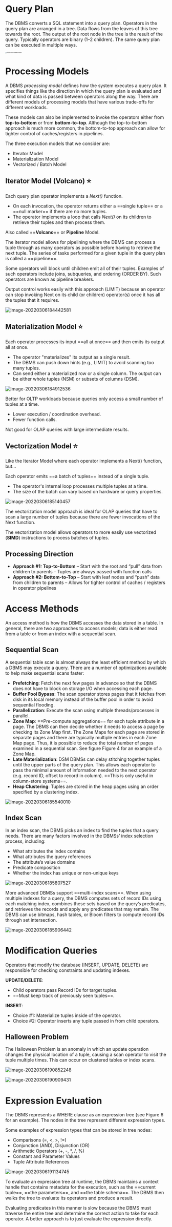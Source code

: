 # Query Plan

The DBMS converts a SQL statement into a query plan. Operators in the query plan are arranged in a tree. Data flows from the leaves of this tree towards the root. The output of the root node in the tree is the result of the query. Typically operators are binary (1–2 children). The same query plan can be executed in multiple ways.

<img src="https://littleneko.oss-cn-beijing.aliyuncs.com/img/image-20220306183700550.png" alt="image-20220306183700550" style="zoom: 25%;" />

# Processing Models

A DBMS *processing model* defines how the system executes a query plan. It specifies things like the direction in which the query plan is evaluated and what kind of data is passed between operators along the way. There are different models of processing models that have various trade-offs for different workloads.

These models can also be implemented to invoke the operators either from **top-to-bottom** or from **bottom-to-top**. Although the top-to-bottom approach is much more common, the bottom-to-top approach can allow for tighter control of caches/registers in pipelines.

The three execution models that we consider are:

* Iterator Model
* Materialization Model
* Vectorized / Batch Model

## Iterator Model (Volcano) ⭐️

Each query plan operator implements a *Next()* function.

* On each invocation, the operator returns either a ==single tuple== or a ==null marker== if there are no more tuples.
* The operator implements a loop that calls *Next()* on its children to retrieve their tuples and then process them.

Also called ==**Volcano**== or **Pipeline** Model.

The iterator model allows for pipelining where the DBMS can process a tuple through as many operators as possible before having to retrieve the next tuple. The series of tasks performed for a given tuple in the query plan is called a ==pipeline==.

Some operators will block until children emit all of their tuples. Examples of such operators include joins, subqueries, and ordering (ORDER BY). Such operators are known as pipeline breakers.

Output control works easily with this approach (LIMIT) because an operator can stop invoking Next on its child (or children) operator(s) once it has all the tuples that it requires.

![image-20220306184442581](https://littleneko.oss-cn-beijing.aliyuncs.com/img/image-20220306184442581.png)

## Materialization Model ⭐️

Each operator processes its input ==all at once== and then emits its output all at once.

* The operator "materializes" its output as a single result.
* The DBMS can push down hints (e.g., LIMIT) to avoid scanning too many tuples.
* Can send either a materialized row or a single column. The output can be either whole tuples (NSM) or subsets of columns (DSM).

![image-20220306184912536](https://littleneko.oss-cn-beijing.aliyuncs.com/img/image-20220306184912536.png)

Better for OLTP workloads because queries only access a small number of tuples at a time.

* Lower execution / coordination overhead.
* Fewer function calls.

Not good for OLAP queries with large intermediate results.

## Vectorization Model ⭐️

Like the Iterator Model where each operator implements a Next() function, but...

Each operator emits ==a batch of tuples== instead of a single tuple.

* The operator's internal loop processes multiple tuples at a time.
* The size of the batch can vary based on hardware or query properties.

![image-20220306185140457](https://littleneko.oss-cn-beijing.aliyuncs.com/img/image-20220306185140457.png)

The vectorization model approach is ideal for OLAP queries that have to scan a large number of tuples because there are fewer invocations of the Next function.

The vectorization model allows operators to more easily use vectorized (**SIMD**) instructions to process batches of tuples.

## Processing Direction

* **Approach #1: Top-to-Bottom**
  – Start with the root and “pull” data from children to parents
  – Tuples are always passed with function calls
* **Approach #2: Bottom-to-Top**
  – Start with leaf nodes and “push” data from children to parents
  – Allows for tighter control of caches / registers in operator pipelines

# Access Methods

An access method is how the DBMS accesses the data stored in a table. In general, there are two approaches to access models; data is either read from a table or from an index with a sequential scan.

## Sequential Scan

A sequential table scan is almost always the least efficient method by which a DBMS may execute a query. There are a number of optimizations available to help make sequential scans faster:

* **Prefetching**: Fetch the next few pages in advance so that the DBMS does not have to block on storage
  I/O when accessing each page.
* **Buffer Pool Bypass**: The scan operator stores pages that it fetches from disk in its local memory instead of the buffer pool in order to avoid sequential flooding.
* **Parallelization**: Execute the scan using multiple threads/processes in parallel.
* **Zone Map**: ==Pre-compute aggregations== for each tuple attribute in a page. The DBMS can then decide whether it needs to access a page by checking its Zone Map first. The Zone Maps for each page are stored in separate pages and there are typically multiple entries in each Zone Map page. Thus, it is
  possible to reduce the total number of pages examined in a sequential scan. See figure Figure 4 for an example of a Zone Map.
* **Late Materialization**: DSM DBMSs can delay stitching together tuples until the upper parts of the query plan. This allows each operator to pass the minimal amount of information needed to the next operator (e.g. record ID, offset to record in column). ==This is only useful in column-store systems==.
* **Heap Clustering**: Tuples are stored in the heap pages using an order specified by a clustering index.

![image-20220306185540010](https://littleneko.oss-cn-beijing.aliyuncs.com/img/image-20220306185540010.png)

## Index Scan

In an index scan, the DBMS picks an index to find the tuples that a query needs. There are many factors involved in the DBMSs’ index selection process, including:

* What attributes the index contains
* What attributes the query references
* The attribute’s value domains
* Predicate composition
* Whether the index has unique or non-unique keys

![image-20220306185807527](https://littleneko.oss-cn-beijing.aliyuncs.com/img/image-20220306185807527.png)

More advanced DBMSs support ==multi-index scans==. When using multiple indexes for a query, the DBMS computes sets of record IDs using each matching index, combines these sets based on the query’s predicates, and retrieves the records and apply any predicates that may remain. The DBMS can use bitmaps, hash tables, or Bloom filters to compute record IDs through set intersection.

![image-20220306185906442](https://littleneko.oss-cn-beijing.aliyuncs.com/img/image-20220306185906442.png)

# Modification Queries

Operators that modify the database (INSERT, UPDATE, DELETE) are responsible for checking constraints and updating indexes.

**UPDATE/DELETE**:

* Child operators pass Record IDs for target tuples.
* ==Must keep track of previously seen tuples==.

**INSERT**:

* Choice #1: Materialize tuples inside of the operator.
* Choice #2: Operator inserts any tuple passed in from child operators.

## Halloween Problem

The Halloween Problem is an anomaly in which an update operation changes the physical location of a tuple, causing a scan operator to visit the tuple multiple times. This can occur on clustered tables or index scans.

![image-20220306190852248](https://littleneko.oss-cn-beijing.aliyuncs.com/img/image-20220306190852248.png)

![image-20220306190909431](https://littleneko.oss-cn-beijing.aliyuncs.com/img/image-20220306190909431.png)

# Expression Evaluation

The DBMS represents a WHERE clause as an expression tree (see Figure 6 for an example). The nodes in the tree represent different expression types.

Some examples of expression types that can be stored in tree nodes:

* Comparisons (=, <, >, !=)
* Conjunction (AND), Disjunction (OR)
* Arithmetic Operators (+, -, *, /, %)
* Constant and Parameter Values
* Tuple Attribute References

![image-20220306191134745](https://littleneko.oss-cn-beijing.aliyuncs.com/img/image-20220306191134745.png)

To evaluate an expression tree at runtime, the DBMS maintains a context handle that contains metadata for the execution, such as the ==current tuple==, ==the parameters==, and ==the table schema==. The DBMS then walks the tree to evaluate its operators and produce a result.

Evaluating predicates in this manner is slow because the DBMS must traverse the entire tree and determine the correct action to take for each operator. A better approach is to just evaluate the expression directly.